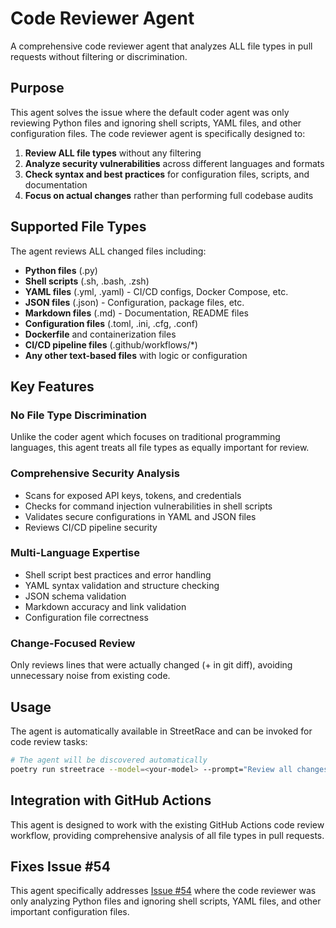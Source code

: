 # Code Reviewer Agent

A comprehensive code reviewer agent that analyzes ALL file types in pull requests without filtering or discrimination.

## Purpose

This agent solves the issue where the default coder agent was only reviewing Python files and ignoring shell scripts, YAML files, and other configuration files. The code reviewer agent is specifically designed to:

1. **Review ALL file types** without any filtering
2. **Analyze security vulnerabilities** across different languages and formats
3. **Check syntax and best practices** for configuration files, scripts, and documentation
4. **Focus on actual changes** rather than performing full codebase audits

## Supported File Types

The agent reviews ALL changed files including:

- **Python files** (.py)
- **Shell scripts** (.sh, .bash, .zsh)
- **YAML files** (.yml, .yaml) - CI/CD configs, Docker Compose, etc.
- **JSON files** (.json) - Configuration, package files, etc.
- **Markdown files** (.md) - Documentation, README files
- **Configuration files** (.toml, .ini, .cfg, .conf)
- **Dockerfile** and containerization files
- **CI/CD pipeline files** (.github/workflows/*)
- **Any other text-based files** with logic or configuration

## Key Features

### No File Type Discrimination
Unlike the coder agent which focuses on traditional programming languages, this agent treats all file types as equally important for review.

### Comprehensive Security Analysis
- Scans for exposed API keys, tokens, and credentials
- Checks for command injection vulnerabilities in shell scripts
- Validates secure configurations in YAML and JSON files
- Reviews CI/CD pipeline security

### Multi-Language Expertise
- Shell script best practices and error handling
- YAML syntax validation and structure checking
- JSON schema validation
- Markdown accuracy and link validation
- Configuration file correctness

### Change-Focused Review
Only reviews lines that were actually changed (+ in git diff), avoiding unnecessary noise from existing code.

## Usage

The agent is automatically available in StreetRace and can be invoked for code review tasks:

```bash
# The agent will be discovered automatically
poetry run streetrace --model=<your-model> --prompt="Review all changes in this PR using the code reviewer agent"
```

## Integration with GitHub Actions

This agent is designed to work with the existing GitHub Actions code review workflow, providing comprehensive analysis of all file types in pull requests.

## Fixes Issue #54

This agent specifically addresses [Issue #54](https://github.com/your-repo/issues/54) where the code reviewer was only analyzing Python files and ignoring shell scripts, YAML files, and other important configuration files.